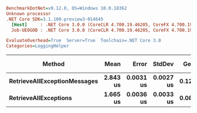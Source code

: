 ``` ini

BenchmarkDotNet=v0.12.0, OS=Windows 10.0.18362
Unknown processor
.NET Core SDK=3.1.100-preview3-014645
  [Host]     : .NET Core 3.0.0 (CoreCLR 4.700.19.46205, CoreFX 4.700.19.46214), X64 RyuJIT
  Job-UEOGOB : .NET Core 3.0.0 (CoreCLR 4.700.19.46205, CoreFX 4.700.19.46214), X64 RyuJIT

EvaluateOverhead=True  Server=True  Toolchain=.NET Core 3.0  
Categories=LoggingHelper  

```
|                       Method |     Mean |     Error |    StdDev |  Gen 0 | Gen 1 | Gen 2 | Allocated |
|----------------------------- |---------:|----------:|----------:|-------:|------:|------:|----------:|
| **RetrieveAllExceptionMessages** | **2.843 us** | **0.0031 us** | **0.0027 us** | **0.1259** |     **-** |     **-** |    **1216 B** |
|        **RetrieveAllExceptions** | **1.665 us** | **0.0036 us** | **0.0033 us** | **0.0896** |     **-** |     **-** |     **848 B** |
